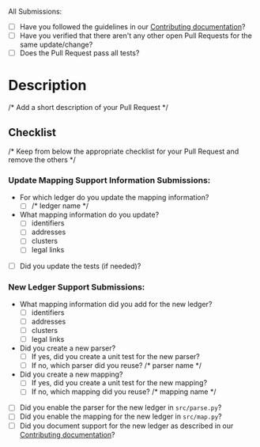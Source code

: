 All Submissions:

* [ ] Have you followed the guidelines in our [Contributing documentation](https://blockchain-technology-lab.github.io/pooling-analysis/contribute)?
* [ ] Have you verified that there aren't any other open Pull Requests for the same update/change?
* [ ] Does the Pull Request pass all tests?

# Description

/* Add a short description of your Pull Request */

## Checklist

/* Keep from below the appropriate checklist for your Pull Request and remove the others */

### Update Mapping Support Information Submissions:

- For which ledger do you update the mapping information?
  - [ ] /* ledger name */
- What mapping information do you update?
  - [ ] identifiers
  - [ ] addresses
  - [ ] clusters
  - [ ] legal links
- [ ] Did you update the tests (if needed)?

### New Ledger Support Submissions:

- What mapping information did you add for the new ledger?
  - [ ] identifiers
  - [ ] addresses
  - [ ] clusters
  - [ ] legal links
- Did you create a new parser?
  - [ ] If yes, did you create a unit test for the new parser?
  - [ ] If no, which parser did you reuse? /* parser name */
- Did you create a new mapping?
  - [ ] If yes, did you create a unit test for the new mapping?
  - [ ] If no, which mapping did you reuse? /* mapping name */
- [ ] Did you enable the parser for the new ledger in `src/parse.py`?
- [ ] Did you enable the mapping for the new ledger in `src/map.py`?
- [ ] Did you document support for the new ledger as described in our [Contributing documentation](https://blockchain-technology-lab.github.io/pooling-analysis/contribute)?
